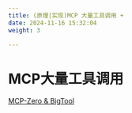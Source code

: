 ```yaml
---
title: (原理|实现)MCP 大量工具调用 +
date: 2024-11-16 15:32:04
weight: 3 

---
```


<p></p>

<!-- more -->

# MCP大量工具调用

[MCP-Zero & BigTool](https://candied-skunk-1ca.notion.site/MCP-Zero-BigTool-20cbfe21108480eebfbde410d54f52ae?source=copy_link)